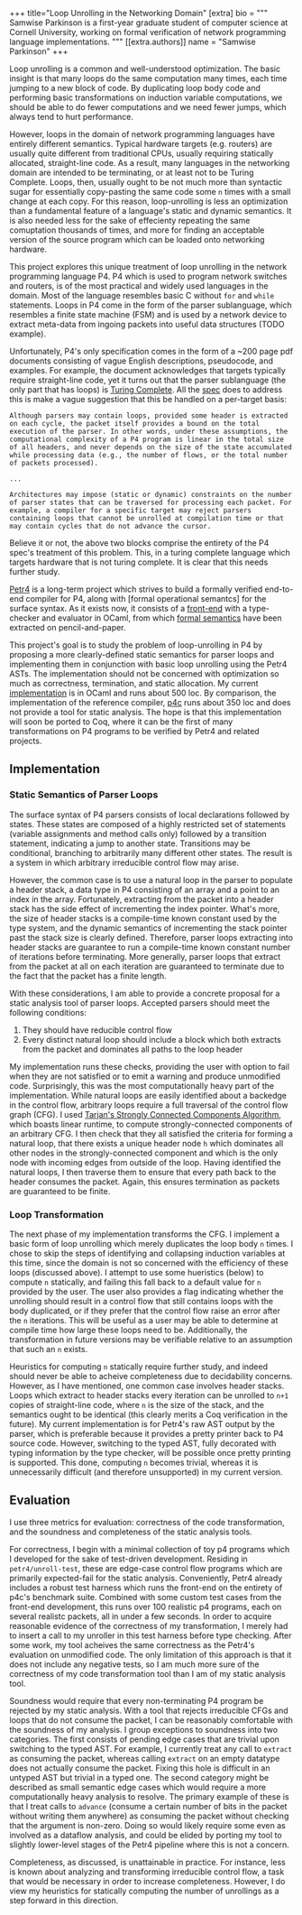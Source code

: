 +++
title="Loop Unrolling in the Networking Domain"
[extra]
bio = """
  Samwise Parkinson is a first-year graduate student of computer science at Cornell University, working on formal verification of network programming language implementations.
"""
[[extra.authors]]
name = "Samwise Parkinson"
+++

Loop unrolling is a common and well-understood optimization. The basic insight is that many loops do the same computation many times, each time jumping to a new block of code. By duplicating loop body code and performing basic transformations on induction variable computations, we should be able to do fewer computations and we need fewer jumps, which always tend to hurt performance.

However, loops in the domain of network programming languages have entirely different semantics. Typical hardware targets (e.g. routers) are usually quite different from traditional CPUs, usually requiring statically allocated, straight-line code. As a result, many languages in the networking domain are intended to be terminating, or at least not to be Turing Complete. Loops, then, usually ought to be not much more than syntactic sugar for essentially copy-pasting the same code some `n` times with a small change at each copy. For this reason, loop-unrolling is less an optimization than a fundamental feature of a language's static and dynamic semantics. It is also needed less for the sake of effecienty repeating the same comuptation thousands of times, and more for finding an acceptable version of the source program which can be loaded onto networking hardware.

This project explores this unique treatment of loop unrolling in the network programming language P4. P4 which is used to program network switches and routers, is of the most practical and widely used languages in the domain. Most of the language resembles basic C without `for` and `while` statements. Loops in P4 come in the form of the parser sublanguage, which resembles a finite state machine (FSM) and is used by a network device to extract meta-data from ingoing packets into useful data structures (TODO example).

Unfortunately, P4's only specification comes in the form of a ~200 page pdf documents consisting of vague English descriptions, pseudocode, and examples. For example, the document acknowledges that targets typically require straight-line code, yet it turns out that the parser sublanguage (the only part that has loops) is [Turing Complete](https://github.com/p4lang/p4-spec/issues/46). All the [spec](https://p4.org/p4-spec/docs/P4-16-v1.2.0.html) does to address this is make a vague suggestion that this be handled on a per-target basis:

```
Although parsers may contain loops, provided some header is extracted on each cycle, the packet itself provides a bound on the total execution of the parser. In other words, under these assumptions, the computational complexity of a P4 program is linear in the total size of all headers, and never depends on the size of the state accumulated while processing data (e.g., the number of flows, or the total number of packets processed).

... 

Architectures may impose (static or dynamic) constraints on the number of parser states that can be traversed for processing each packet. For example, a compiler for a specific target may reject parsers containing loops that cannot be unrolled at compilation time or that may contain cycles that do not advance the cursor.
```

Believe it or not, the above two blocks comprise the entirety of the P4 spec's treatment of this problem. This, in a turing complete language which targets hardware that is not turing complete. It is clear that this needs further study.

[Petr4]() is a long-term project which strives to build a formally verified end-to-end compiler for P4, along with [formal operational semantcs] for the surface syntax. As it exists now, it consists of a [front-end](https://github.com/cornell-netlab/petr4) with a type-checker and evaluator in OCaml, from which [formal semantics](https://popl21.sigplan.org/details/POPL-2021-research-papers/41/Petr4-Formal-Foundations-for-P4-Data-Planes) have been extracted on pencil-and-paper. 

This project's goal is to study the problem of loop-unrolling in P4 by proposing a more clearly-defined static semantics for parser loops and implementing them in conjunction with basic loop unrolling using the Petr4 ASTs. The implementation should not be concerned with optimization so much as correctness, termination, and static allocation. My current [implementation](https://github.com/cornell-netlab/petr4/pull/252) is in OCaml and runs about 500 loc. By comparison, the implementation of the reference compiler, [p4c](https://github.com/p4lang/p4c) runs about 350 loc and does not provide a tool for static analysis. The hope is that this implementation will soon be ported to Coq, where it can be the first of many transformations on P4 programs to be verified by Petr4 and related projects.

## Implementation

### Static Semantics of Parser Loops

The surface syntax of P4 parsers consists of local declarations followed by states. These states are composed of a highly restricted set of statements (variable assignments and method calls only) followed by a transition statement, indicating a jump to another state. Transitions may be conditional, branching to arbitrarily many different other states. The result is a system in which arbitrary irreducible control flow may arise.

However, the common case is to use a natural loop in the parser to populate a header stack, a data type in P4 consisting of an array and a point to an index in the array. Fortunately, extracting from the packet into a header stack has the side effect of incrementing the index pointer. What's more, the size of header stacks is a compile-time known constant used by the type system, and the dynamic semantics of incrementing the stack pointer past the stack size is clearly defined. Therefore, parser loops extracting into header stacks are guarantee to run a compile-time known constant number of iterations before terminating. More generally, parser loops that extract from the packet at all on each iteration are guaranteed to terminate due to the fact that the packet has a finite length.

With these considerations, I am able to provide a concrete proposal for a static analysis tool of parser loops. Accepted parsers should meet the following conditions:

1) They should have reducible control flow
2) Every distinct natural loop should include a block which both extracts from the packet and dominates all paths to the loop header

My implementation runs these checks, providing the user with option to fail when they are not satisfied or to emit a warning and produce unmodified code. Surprisingly, this was the most computationally heavy part of the implementation. While natural loops are easily identified about a backedge in the control flow, arbitrary loops require a full traversal of the control flow graph (CFG). I used [Tarjan's Strongly Connected Components Algorithm](https://en.wikipedia.org/wiki/Tarjan%27s_strongly_connected_components_algorithm), which boasts linear runtime, to compute strongly-connected components of an arbitrary CFG. I then check that they all satisfied the criteria for forming a natural loop, that there exists a unique header node `h` which dominates all other nodes in the strongly-connected component and which is the only node with incoming edges from outside of the loop. Having identified the natural loops, I then traverse them to ensure that every path back to the header consumes the packet. Again, this ensures termination as packets are guaranteed to be finite.

### Loop Transformation

The next phase of my implementation transforms the CFG. I implement a basic form of loop unrolling which merely duplicates the loop body `n` times. I chose to skip the steps of identifying and collapsing induction variables at this time, since the domain is not so concerned with the efficiency of these loops (discussed above). I attempt to use some hueristics (below) to compute `n` statically, and failing this fall back to a default value for `n` provided by the user. The user also provides a flag indicating whether the unrolling should result in a control flow that still contains loops with the body duplicated, or if they prefer that the control flow raise an error after the `n` iterations. This will be useful as a user may be able to determine at compile time how large these loops need to be. Additionally, the transformation in future versions may be verifiable relative to an assumption that such an `n` exists.

Heuristics for computing `n` statically require further study, and indeed should never be able to acheive completeness due to decidability concerns. However, as I have mentioned, one common case involves header stacks. Loops which extract to header stacks every iteration can be unrolled to `n+1` copies of straight-line code, where `n` is the size of the stack, and the semantics ought to be identical (this clearly merits a Coq verification in the future). My current implementation is for Petr4's raw AST output by the parser, which is preferable because it provides a pretty printer back to P4 source code. However, switching to the typed AST, fully decorated with typing information by the type checker, will be possible once pretty printing is supported. This done, computing `n` becomes trivial, whereas it is unnecessarily difficult (and therefore unsupported) in my current version.

## Evaluation

I use three metrics for evaluation: correctness of the code transformation, and the soundness and completeness of the static analysis tools.

For correctness, I begin with a minimal collection of toy p4 programs which I developed for the sake of test-driven development. Residing in `petr4/unroll-test`, these are edge-case control flow programs which are primarily expected-fail for the static analysis. Conveniently, Petr4 already includes a robust test harness which runs the front-end on the entirety of p4c's benchmark suite. Combined with some custom test cases from the front-end development, this runs over 100 realistic p4 programs, each on several realistc packets, all in under a few seconds. In order to acquire reasonable evidence of the correctness of my transformation, I merely had to insert a call to my unroller in this test harness before type checking. After some work, my tool acheives the same correctness as the Petr4's evaluation on unmodified code. The only limitation of this approach is that it does not include any negative tests, so I am much more sure of the correctness of my code transformation tool than I am of my static analysis tool.

Soundness would require that every non-terminating P4 program be rejected by my static analysis. With a tool that rejects irreducible CFGs and loops that do not consume the packet, I can be reasonably comfortable with the soundness of my analysis. I group exceptions to soundness into two categories. The first consists of pending edge cases that are trivial upon switching to the typed AST. For example, I currently treat any call to `extract` as consuming the packet, whereas calling `extract` on an empty datatype does not actually consume the packet. Fixing this hole is difficult in an untyped AST but trivial in a typed one. The second category might be described as small semantic edge cases which would require a more computationally heavy analysis to resolve. The primary example of these is that I treat calls to `advance` (consume a certain number of bits in the packet without writing them anywhere) as consuming the packet without checking that the argument is non-zero. Doing so would likely require some even as involved as a dataflow analysis, and could be elided by porting my tool to slightly lower-level stages of the Petr4 pipeline where this is not a concern.

Completeness, as discussed, is unattainable in practice. For instance, less is known about analyzing and transforming irreducible control flow, a task that would be necessary in order to increase completeness. However, I do view my heuristics for statically computing the number of unrollings as a step forward in this direction.
